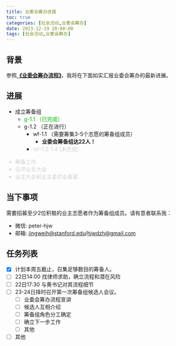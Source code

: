 ```yaml
---
title: 业委会筹办进展
toc: true
categories: [社会活动,业委会筹办]
date: 2023-12-19 20:00:00
tags: [社会活动,业委会筹办]
---
```


## 背景

参照[**《业委会筹办流程》**](/2023/12/19/社会活动/业委会筹办/流程/)，我将在下面如实汇报业委会筹办的最新进展。

## 进展
- 成立筹备组
	- <font color=#00bb00>g-1.1 （已完成）</font>
	- g-1.2 （正在进行）
		- wf-1.1 （需要筹集3-5个志愿的筹备组成员）
			- **业委会筹备组达22人！**
		- <font color=#d0d0d0> wf-1.2-1.4 (未完成) </font>

<font color=#d0d0d0>

- 筹备工作
- 召开业主大会
- 业主大会和业主委员会备案

</font>

## 当下事项

需要招募至少2位积极的业主志愿者作为筹备组成员。请有意者联系我：
- 微信: peter-hjw
- 邮箱: jingweih@stanford.edu/hjwdzh@gmail.com

## 任务列表

- [x] 计划本周五截止，召集足够数目的筹备人。
- [ ] 22日14:00 找律师求助，确立流程和潜在风险
- [ ] 22日17:30 与黄书记对其流程细节
- [ ] 23-24日择时召开第一次筹备组候选人会议。
  - [ ] 业委会筹办流程宣讲
  - [ ] 候选人互相介绍
  - [ ] 筹备组角色分工确定
  - [ ] 确立下一步工作
  - [ ] 其他
- [ ] 其他